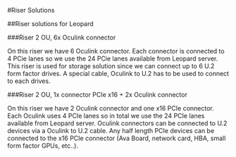 #Riser Solutions

##Riser solutions for Leopard

###Riser 2 OU, 6x Oculink connector

On this riser we have 6 Oculink connector. Each connector is connected to 4 PCie lanes so we use the 24 PCie lanes available from Leopard server. This riser is used for storage solution since we can connect up to 6 U.2 form factor drives. A special cable, Oculink to U.2 has to be used to connect to each drives. 

###Riser 2 OU, 1x connector PCIe x16 + 2x Oculink connector

On this riser we have 2 Oculink connector and one x16 PCIe connector. Each Oculink uses 4 PCIe lanes so in total we use the 24 PCIe lanes available from Leopard server. Oculink connectors can be connected to U.2 devices via a Oculink to U.2 cable. Any half length PCIe devices can be connected to the x16 PCIe connector (Ava Board, network card, HBA, small form factor GPUs, etc..).